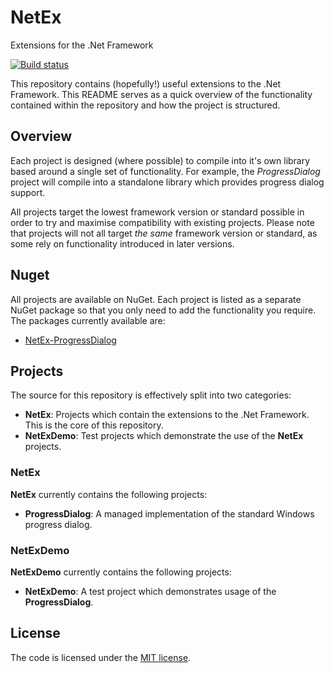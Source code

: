 # NetEx
Extensions for the .Net Framework

[![Build status](https://ci.appveyor.com/api/projects/status/ajcp5ew8672akkme?svg=true)](https://ci.appveyor.com/project/Peckmore/netex)

This repository contains (hopefully!) useful extensions to the .Net Framework. This README serves as a quick overview of the functionality contained within the repository and how the project is structured.

## Overview

Each project is designed (where possible) to compile into it's own library based around a single set of functionality. For example, the *ProgressDialog* project will compile into a standalone library which provides progress dialog support.

All projects target the lowest framework version or standard possible in order to try and maximise compatibility with existing projects. Please note that projects will not all target *the same* framework version or standard, as some rely on functionality introduced in later versions.

## Nuget

All projects are available on NuGet. Each project is listed as a separate NuGet package so that you only need to add the functionality you require. The packages currently available are:

* [NetEx-ProgressDialog](https://www.nuget.org/packages/NetEx-ProgressDialog/)

## Projects

The source for this repository is effectively split into two categories:

* **NetEx**: Projects which contain the extensions to the .Net Framework. This is the core of this repository.
* **NetExDemo**: Test projects which demonstrate the use of the **NetEx** projects.

### NetEx

**NetEx** currently contains the following projects:

* **ProgressDialog**: A managed implementation of the standard Windows progress dialog.

### NetExDemo

**NetExDemo** currently contains the following projects:

* **NetExDemo**: A test project which demonstrates usage of the **ProgressDialog**.

##  License

The code is licensed under the [MIT license](https://github.com/Peckmore/NetEx/blob/master/LICENSE).
